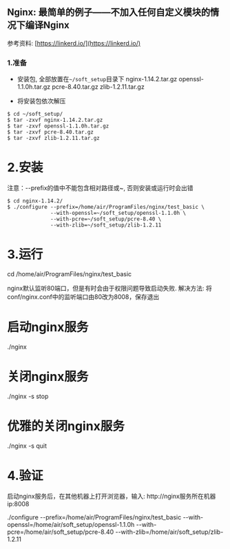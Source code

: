 ## Nginx: 最简单的例子——不加入任何自定义模块的情况下编译Nginx

参考资料: [https://linkerd.io/](https://linkerd.io/)

### 1.准备

* 安装包, 全部放置在`~/soft_setup`目录下
nginx-1.14.2.tar.gz
openssl-1.1.0h.tar.gz
pcre-8.40.tar.gz
zlib-1.2.11.tar.gz

* 将安装包依次解压
```shell
$ cd ~/soft_setup/
$ tar -zxvf nginx-1.14.2.tar.gz
$ tar -zxvf openssl-1.1.0h.tar.gz
$ tar -zxvf pcre-8.40.tar.gz
$ tar -zxvf zlib-1.2.11.tar.gz
```

# 2.安装

注意：--prefix的值中不能包含相对路径或~, 否则安装或运行时会出错
```shell
$ cd nginx-1.14.2/
$ ./configure --prefix=/home/air/ProgramFiles/nginx/test_basic \
              --with-openssl=~/soft_setup/openssl-1.1.0h \
              --with-pcre=~/soft_setup/pcre-8.40 \
              --with-zlib=~/soft_setup/zlib-1.2.11
```

# 3.运行

cd /home/air/ProgramFiles/nginx/test_basic

nginx默认监听80端口，但是有时会由于权限问题导致启动失败. 解决方法: 将conf/nginx.conf中的监听端口由80改为8008，保存退出

# 启动nginx服务
./nginx

# 关闭nginx服务
./nginx -s stop

# 优雅的关闭nginx服务
./nginx -s quit

# 4.验证
启动nginx服务后，在其他机器上打开浏览器，输入: http://nginx服务所在机器ip:8008



./configure --prefix=/home/air/ProgramFiles/nginx/test_basic --with-openssl=/home/air/soft_setup/openssl-1.1.0h --with-pcre=/home/air/soft_setup/pcre-8.40 --with-zlib=/home/air/soft_setup/zlib-1.2.11